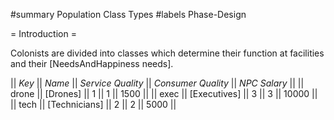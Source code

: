 #summary Population Class Types
#labels Phase-Design

= Introduction =

Colonists are divided into classes which determine their function at facilities and their [NeedsAndHappiness needs].

|| *Key* || *Name* || *Service Quality* || *Consumer Quality* || *NPC Salary* ||
|| drone || [Drones] || 1 || 1 || 1500 ||
|| exec || [Executives] || 3 || 3 || 10000 ||
|| tech || [Technicians] || 2 || 2 || 5000 ||

 